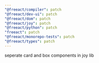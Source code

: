 ```yaml
---
"@freeact/compiler": patch
"@freeact/dev-ui": patch
"@freeact/dom": patch
"@freeact/joy": patch
"@freeact/python": patch
"freeact": patch
"@freeact/monorepo-tests": patch
"@freeact/types": patch
---
```


seperate card and box components in joy lib

